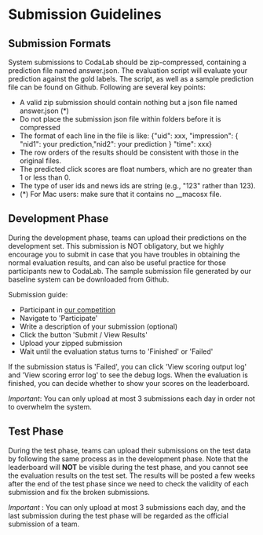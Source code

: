 # Submission Guidelines
## Submission Formats
System submissions to CodaLab should be zip-compressed, containing a prediction file named answer.json. The evaluation script will evaluate your prediction against the gold labels. The script, as well as a sample prediction file can be found on Github. Following are several key points:

* A valid zip submission should contain nothing but a json file named answer.json (*)
* Do not place the submission json file within folders before it is compressed
* The format of each line in the file is like: {"uid": xxx, "impression": { "nid1": your prediction,"nid2": your prediction } "time": xxx}
* The row orders of the results should be consistent with those in the original files.
* The predicted click scores are float numbers, which are no greater than 1 or less than 0.
* The type of user ids and news ids are string (e.g., "123" rather than 123).
* (*) For Mac users: make sure that it contains no __macosx file.

 

## Development Phase
During the development phase, teams can upload their predictions on the development set. This submission is NOT obligatory, but we highly encourage you to submit in case that you have troubles in obtaining the normal evaluation results, and can also be useful practice for those participants new to CodaLab. The sample submission file generated by our baseline system can be downloaded from Github.

Submission guide:

* Participant in [our competition](https://competitions.codalab.org/competitions/24122?secret_key=e075b839-d0cb-4c7b-b755-b34c5a666cba)
* Navigate to 'Participate'
* Write a description of your submission (optional) 
* Click the button 'Submit / View Results'
* Upload your zipped submission
* Wait until the evaluation status turns to 'Finished' or 'Failed'

If the submission status is 'Failed', you can click 'View scoring output log' and 'View scoring error log' to see the debug logs. When the evaluation is finished, you can decide whether to show your scores on the leaderboard.

*Important*: You can only upload at most 3 submissions each day in order not to overwhelm the system.

## Test Phase
During the test phase, teams can upload their submissions on the test data by following the same process as in the development phase. Note that the leaderboard will **NOT** be visible during the test phase, and you cannot see the evaluation results on the test set. The results will be posted a few weeks after the end of the test phase since we need to check the validity of each submission and fix the broken submissions.

*Important* : You can only upload at most 3 submissions each day, and the last submission during the test phase will be regarded as the official submission of a team.